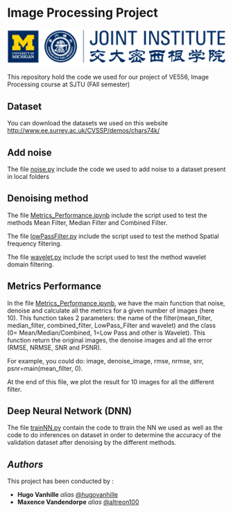 # Image Processing Project
![Test](image.png) 

This repository hold the code we used for our project of VE556, Image Processing course at SJTU (FAll semester)


## Dataset
You can download the datasets we used on this website
http://www.ee.surrey.ac.uk/CVSSP/demos/chars74k/

## Add noise
The file [noise.py](https://github.com/hugovanhille/ImageProgressing/noise.py)  include the code we used to add noise to a dataset present in local folders

## Denoising method 

The file [Metrics_Performance.ipynb](https://github.com/hugovanhille/ImageProgressing/Metrics_Performance.ipynb) include the script used to test the methods Mean Filter, Median Filter and Combined Filter.

The file [lowPassFilter.py](https://github.com/hugovanhille/ImageProgressing/lowPassFilter.py) include the script used to test the method Spatial frequency filtering.

The file [wavelet.py](https://github.com/hugovanhille/ImageProgressing/wavelet.py) include the script used to test the method wavelet domain filtering.

## Metrics Performance
In the file [Metrics_Performance.ipynb](https://github.com/hugovanhille/ImageProgressing/Metrics_Performance.ipynb), we have the main function that noise, denoise and calculate all the metrics for a given number of images (here 10). This function takes 2 parameters: the name of the filter(mean_filter, median_filter, combined_filter, LowPass_Filter and wavelet) and the class (0= Mean/Median/Combined, 1=Low Pass and other is Wavelet).  This function return the original images, the denoise images and all the error (RMSE, NRMSE, SNR and PSNR). 

For example, you could do: image, denoise_image, rmse, nrmse, snr, psnr=main(mean_filter, 0).

At the end of this file, we plot the result for 10 images for all the different filter.

## Deep Neural Network (DNN)
The file [trainNN.py](https://github.com/hugovanhille/ImageProgressing/trainNN.py) contain the code to ttrain the NN we used as well as the code to do inferences on dataset in order to determine the accuracy of the validation dataset after denoising by the different methods.

## _Authors_

This project has been conducted by :

* **Hugo Vanhille** _alias_ [@hugovanhille](https://github.com/hugovanhille)
* **Maxence Vandendorpe** _alias_ [@altreon100](https://github.com/altreon100)

